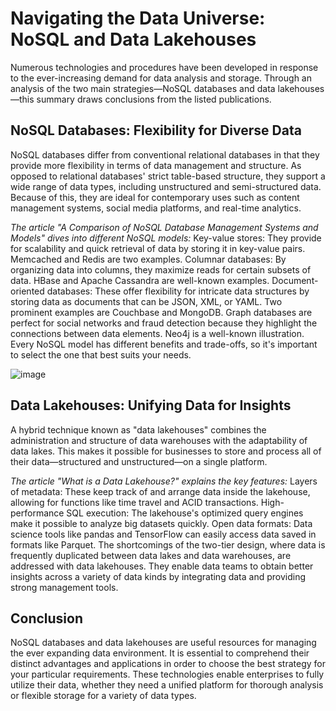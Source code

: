 # **Navigating the Data Universe: NoSQL and Data Lakehouses**
Numerous technologies and procedures have been developed in response to the ever-increasing demand for data analysis and storage. Through an analysis of the two main strategies—NoSQL databases and data lakehouses—this summary draws conclusions from the listed publications.

## **NoSQL Databases: Flexibility for Diverse Data**
NoSQL databases differ from conventional relational databases in that they provide more flexibility in terms of data management and structure. As opposed to relational databases' strict table-based structure, they support a wide range of data types, including unstructured and semi-structured data. Because of this, they are ideal for contemporary uses such as content management systems, social media platforms, and real-time analytics.

*The article "A Comparison of NoSQL Database Management Systems and Models" dives into different NoSQL models:*
Key-value stores: They provide for scalability and quick retrieval of data by storing it in key-value pairs. Memcached and Redis are two examples.
Columnar databases: By organizing data into columns, they maximize reads for certain subsets of data. HBase and Apache Cassandra are well-known examples.
Document-oriented databases: These offer flexibility for intricate data structures by storing data as documents that can be JSON, XML, or YAML. Two prominent examples are Couchbase and MongoDB.
Graph databases are perfect for social networks and fraud detection because they highlight the connections between data elements. Neo4j is a well-known illustration.
Every NoSQL model has different benefits and trade-offs, so it's important to select the one that best suits your needs.



![image](https://github.com/KushalPasumarty/KushalPasumarty/assets/147682479/0cd6da8e-dbde-48f4-923c-7399d94e8c10)



## **Data Lakehouses: Unifying Data for Insights**
A hybrid technique known as "data lakehouses" combines the administration and structure of data warehouses with the adaptability of data lakes. This makes it possible for businesses to store and process all of their data—structured and unstructured—on a single platform.

*The article "What is a Data Lakehouse?" explains the key features:*
Layers of metadata: These keep track of and arrange data inside the lakehouse, allowing for functions like time travel and ACID transactions.
High-performance SQL execution: The lakehouse's optimized query engines make it possible to analyze big datasets quickly.
Open data formats: Data science tools like pandas and TensorFlow can easily access data saved in formats like Parquet.
The shortcomings of the two-tier design, where data is frequently duplicated between data lakes and data warehouses, are addressed with data lakehouses. They enable data teams to obtain better insights across a variety of data kinds by integrating data and providing strong management tools.

## **Conclusion**
NoSQL databases and data lakehouses are useful resources for managing the ever expanding data environment. It is essential to comprehend their distinct advantages and applications in order to choose the best strategy for your particular requirements. These technologies enable enterprises to fully utilize their data, whether they need a unified platform for thorough analysis or flexible storage for a variety of data types.



